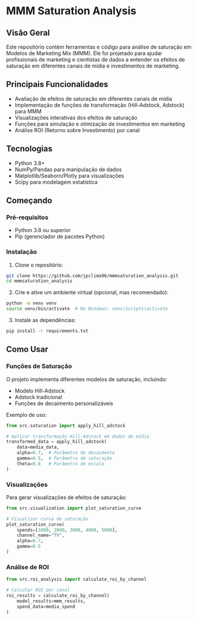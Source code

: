 # MMM Saturation Analysis

## Visão Geral

Este repositório contém ferramentas e código para análise de saturação em Modelos de Marketing Mix (MMM). Ele foi projetado para ajudar profissionais de marketing e cientistas de dados a entender os efeitos de saturação em diferentes canais de mídia e investimentos de marketing.

## Principais Funcionalidades

- Avaliação de efeitos de saturação em diferentes canais de mídia
- Implementação de funções de transformação (Hill-Adstock, Adstock) para MMM
- Visualizações interativas dos efeitos de saturação 
- Funções para simulação e otimização de investimentos em marketing
- Análise ROI (Retorno sobre Investimento) por canal

## Tecnologias

- Python 3.8+
- NumPy/Pandas para manipulação de dados
- Matplotlib/Seaborn/Plotly para visualizações
- Scipy para modelagem estatística

## Começando

### Pré-requisitos

- Python 3.8 ou superior
- Pip (gerenciador de pacotes Python)

### Instalação

1. Clone o repositório:
```bash
git clone https://github.com/jpclima96/mmmsaturation_analysis.git
cd mmmsaturation_analysis
```

2. Crie e ative um ambiente virtual (opcional, mas recomendado):
```bash
python -m venv venv
source venv/bin/activate  # No Windows: venv\Scripts\activate
```

3. Instale as dependências:
```bash
pip install -r requirements.txt
```

## Como Usar

### Funções de Saturação

O projeto implementa diferentes modelos de saturação, incluindo:

- Modelo Hill-Adstock
- Adstock tradicional
- Funções de decaimento personalizáveis

Exemplo de uso:

```python
from src.saturation import apply_hill_adstock

# Aplicar transformação Hill-Adstock em dados de mídia
transformed_data = apply_hill_adstock(
    data=media_data,
    alpha=0.7,  # Parâmetro de decaimento
    gamma=0.5,  # Parâmetro de saturação
    theta=0.8   # Parâmetro de escala
)
```

### Visualizações

Para gerar visualizações de efeitos de saturação:

```python
from src.visualization import plot_saturation_curve

# Visualizar curva de saturação
plot_saturation_curve(
    spends=[1000, 2000, 3000, 4000, 5000],
    channel_name="TV",
    alpha=0.7,
    gamma=0.5
)
```

### Análise de ROI

```python
from src.roi_analysis import calculate_roi_by_channel

# Calcular ROI por canal
roi_results = calculate_roi_by_channel(
    model_results=mmm_results,
    spend_data=media_spend
)



